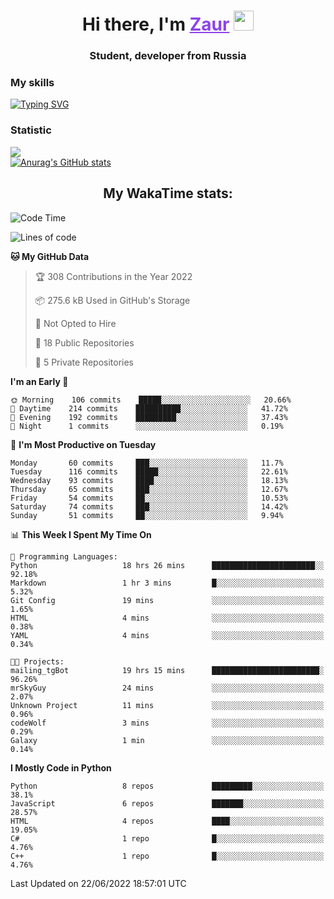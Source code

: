 <h1 align="center">
    Hi there, I'm 
    <a href="https://t.me/skyguy" target="_blank" style="color: #8C43EA">Zaur</a>
    <img src="https://github.com/blackcater/blackcater/raw/main/images/Hi.gif" height="32">
</h1>

<h3 align="center">
    Student, developer from Russia
</h3>  

### **My skills**
[![Typing SVG](https://readme-typing-svg.herokuapp.com?font=Oxanium&duration=3000&color=8C43EA&height=30&lines=Python%2C+JavaScript;Flask;Django+(in+near+future);React.js;HTML%2C+CSS+(SCSS))](https://git.io/typing-svg)

### **Statistic**
![](https://komarev.com/ghpvc/?username=mrskyguy&color=8C43EA)  
[![Anurag's GitHub stats](https://github-readme-stats.vercel.app/api?username=mrskyguy&count_private=true&show_icons=true&title_color=8C43EA&icon_color=BE57EA&bg_color=30,191919,341b56&text_color=B1B1B1&border_radius=10&hide_border=true&include_all_commits=1)](https://github.com/anuraghazra/github-readme-stats)  


<h2 align="center"> My WakaTime stats: </h2>

<!--START_SECTION:waka-->
![Code Time](http://img.shields.io/badge/Code%20Time-303%20hrs%2059%20mins-blue)

![Lines of code](https://img.shields.io/badge/From%20Hello%20World%20I%27ve%20Written-200%20Thousand%20lines%20of%20code-blue)

**🐱 My GitHub Data** 

> 🏆 308 Contributions in the Year 2022
 > 
> 📦 275.6 kB Used in GitHub's Storage 
 > 
> 🚫 Not Opted to Hire
 > 
> 📜 18 Public Repositories 
 > 
> 🔑 5 Private Repositories  
 > 
**I'm an Early 🐤** 

```text
🌞 Morning    106 commits    █████░░░░░░░░░░░░░░░░░░░░   20.66% 
🌆 Daytime    214 commits    ██████████░░░░░░░░░░░░░░░   41.72% 
🌃 Evening    192 commits    █████████░░░░░░░░░░░░░░░░   37.43% 
🌙 Night      1 commits      ░░░░░░░░░░░░░░░░░░░░░░░░░   0.19%

```
📅 **I'm Most Productive on Tuesday** 

```text
Monday       60 commits     ███░░░░░░░░░░░░░░░░░░░░░░   11.7% 
Tuesday      116 commits    █████░░░░░░░░░░░░░░░░░░░░   22.61% 
Wednesday    93 commits     ████░░░░░░░░░░░░░░░░░░░░░   18.13% 
Thursday     65 commits     ███░░░░░░░░░░░░░░░░░░░░░░   12.67% 
Friday       54 commits     ██░░░░░░░░░░░░░░░░░░░░░░░   10.53% 
Saturday     74 commits     ███░░░░░░░░░░░░░░░░░░░░░░   14.42% 
Sunday       51 commits     ██░░░░░░░░░░░░░░░░░░░░░░░   9.94%

```


📊 **This Week I Spent My Time On** 

```text
💬 Programming Languages: 
Python                   18 hrs 26 mins      ███████████████████████░░   92.18% 
Markdown                 1 hr 3 mins         █░░░░░░░░░░░░░░░░░░░░░░░░   5.32% 
Git Config               19 mins             ░░░░░░░░░░░░░░░░░░░░░░░░░   1.65% 
HTML                     4 mins              ░░░░░░░░░░░░░░░░░░░░░░░░░   0.38% 
YAML                     4 mins              ░░░░░░░░░░░░░░░░░░░░░░░░░   0.34%

🐱‍💻 Projects: 
mailing_tgBot            19 hrs 15 mins      ████████████████████████░   96.26% 
mrSkyGuy                 24 mins             ░░░░░░░░░░░░░░░░░░░░░░░░░   2.07% 
Unknown Project          11 mins             ░░░░░░░░░░░░░░░░░░░░░░░░░   0.96% 
codeWolf                 3 mins              ░░░░░░░░░░░░░░░░░░░░░░░░░   0.29% 
Galaxy                   1 min               ░░░░░░░░░░░░░░░░░░░░░░░░░   0.14%

```

**I Mostly Code in Python** 

```text
Python                   8 repos             █████████░░░░░░░░░░░░░░░░   38.1% 
JavaScript               6 repos             ███████░░░░░░░░░░░░░░░░░░   28.57% 
HTML                     4 repos             ████░░░░░░░░░░░░░░░░░░░░░   19.05% 
C#                       1 repo              █░░░░░░░░░░░░░░░░░░░░░░░░   4.76% 
C++                      1 repo              █░░░░░░░░░░░░░░░░░░░░░░░░   4.76%

```



 Last Updated on 22/06/2022 18:57:01 UTC
<!--END_SECTION:waka-->
